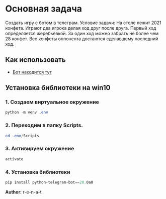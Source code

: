 
# Основная задача 
Создать игру с ботом в телеграм.
Условие задачи: На столе лежит 2021 конфета. Играют два игрока делая ход друг после друга. Первый ход определяется жеребьёвкой. За один ход можно забрать не более чем 28 конфет. Все конфеты оппонента достаются сделавшему последний ход.
## Как использовать
 - [Бот находится тут](https://t.me/candy_gb_bot)
  

## Установка библиотеки на win10

### 1. Создаем виртуальное окружение

```powerShell
python -m venv .env
```
### 2. Переходим в папку Scripts.
```powerShell
cd .env/Scripts
```
### 3. Активируем окружение
```powerShell
activate
```
### 4. Установка библиотеки
```powerShell
pip install python-telegram-bot==20.0a0
```


__Author:__ r-e-n-a-t